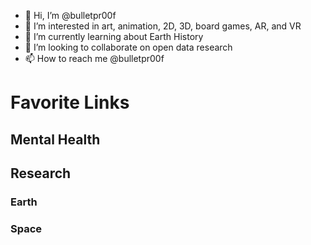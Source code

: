 - 👋 Hi, I’m @bulletpr00f
- 👀 I’m interested in art, animation, 2D, 3D, board games, AR, and VR
- 🌱 I’m currently learning about Earth History
- 💞️ I’m looking to collaborate on open data research
- 📫 How to reach me @bulletpr00f

<!---
bulletpr00f/bulletpr00f is ✨ special ✨ 
--->

# Favorite Links

## Mental Health

## Research

### Earth

### Space
